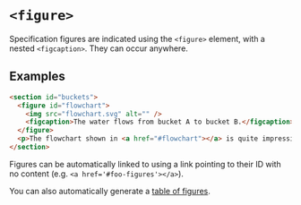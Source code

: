 # `<figure>`

Specification figures are indicated using the `<figure>` element, with a nested `<figcaption>`. They can occur anywhere.

## Examples

```html
<section id="buckets">
  <figure id="flowchart">
    <img src="flowchart.svg" alt="" />
    <figcaption>The water flows from bucket A to bucket B.</figcaption>
  </figure>
  <p>The flowchart shown in <a href="#flowchart"></a> is quite impressive.</p>
</section>
```

Figures can be automatically linked to using a link pointing to their ID with no content (e.g. `<a href='#foo-figures'></a>`).

You can also automatically generate a [table of figures](tof).
